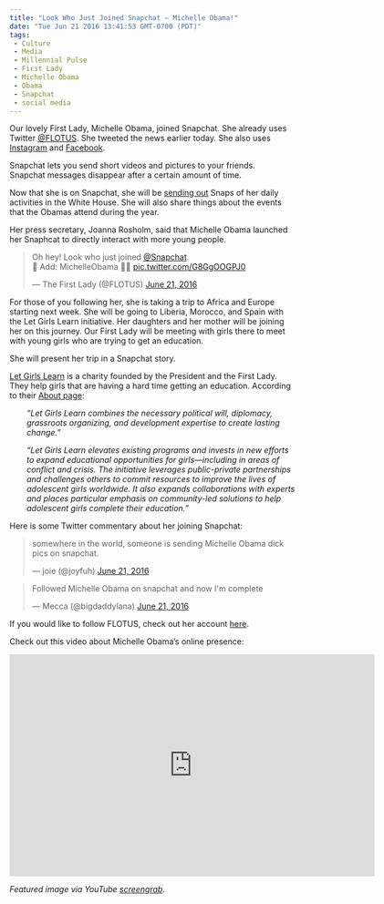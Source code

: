 ```yaml
---
title: "Look Who Just Joined Snapchat — Michelle Obama!"
date: "Tue Jun 21 2016 13:41:53 GMT-0700 (PDT)"
tags: 
 - Culture
 - Media
 - Millennial Pulse
 - First Lady
 - Michelle Obama
 - Obama
 - Snapchat
 - social media
---
```

<p><!-- Quick Adsense WordPress Plugin: http://quicksense.net/ --></p><p>Our lovely First Lady, Michelle Obama, joined Snapchat. She already uses Twitter <a href="https://twitter.com/FLOTUS" onclick="__gaTracker(&apos;send&apos;, &apos;event&apos;, &apos;outbound-article&apos;, &apos;https://twitter.com/FLOTUS&apos;, &apos;@FLOTUS&apos;);" target="_blank">@FLOTUS</a>. She tweeted the news earlier today. She also uses <a href="https://www.instagram.com/michelleobama/" onclick="__gaTracker(&apos;send&apos;, &apos;event&apos;, &apos;outbound-article&apos;, &apos;https://www.instagram.com/michelleobama/&apos;, &apos;Instagram&apos;);" target="_blank">Instagram</a> and <a href="https://www.facebook.com/michelleobama/" onclick="__gaTracker(&apos;send&apos;, &apos;event&apos;, &apos;outbound-article&apos;, &apos;https://www.facebook.com/michelleobama/&apos;, &apos;Facebook&apos;);" target="_blank">Facebook</a>.</p><p>Snapchat lets you send short videos and pictures to your friends. Snapchat&#xA0;messages disappear after a certain amount of time.</p><p>Now that she is on Snapchat, she will be <a href="http://www.theverge.com/2016/6/21/11987828/michelle-obama-joins-snapchat" onclick="__gaTracker(&apos;send&apos;, &apos;event&apos;, &apos;outbound-article&apos;, &apos;http://www.theverge.com/2016/6/21/11987828/michelle-obama-joins-snapchat&apos;, &apos;sending out&apos;);" target="_blank">sending out</a> Snaps of her daily activities in the White House. She will also share things about the events that the Obamas attend during the year.</p><p>Her press secretary, Joanna Rosholm, said that Michelle Obama launched her Snaphcat to directly interact with more young people.</p><blockquote class="twitter-tweet" data-width="500"><p lang="en" dir="ltr">Oh hey! Look who just joined <a href="https://twitter.com/Snapchat" onclick="__gaTracker(&apos;send&apos;, &apos;event&apos;, &apos;outbound-article&apos;, &apos;https://twitter.com/Snapchat&apos;, &apos;@Snapchat&apos;);">@Snapchat</a>.<br>&#x1F47B; Add: MichelleObama &#x1F481;&#x1F3FD; <a href="https://t.co/G8GgOOGPJ0" onclick="__gaTracker(&apos;send&apos;, &apos;event&apos;, &apos;outbound-article&apos;, &apos;https://t.co/G8GgOOGPJ0&apos;, &apos;pic.twitter.com/G8GgOOGPJ0&apos;);">pic.twitter.com/G8GgOOGPJ0</a></p>
<p>&#x2014; The First Lady (@FLOTUS) <a href="https://twitter.com/FLOTUS/status/745306140502822912" onclick="__gaTracker(&apos;send&apos;, &apos;event&apos;, &apos;outbound-article&apos;, &apos;https://twitter.com/FLOTUS/status/745306140502822912&apos;, &apos;June 21, 2016&apos;);">June 21, 2016</a></p></blockquote><p><script async src="//platform.twitter.com/widgets.js" charset="utf-8"></script></p><p>For those of you following her, she is taking a trip to Africa and Europe starting next week. She will be going to Liberia, Morocco, and Spain with the Let Girls Learn initiative. Her daughters and her mother will be joining her on this journey. Our First Lady will be meeting with girls there to meet with young girls who are trying to get an education.</p><p>She will present her trip in a Snapchat story.</p><p><a href="https://letgirlslearn.gov/" onclick="__gaTracker(&apos;send&apos;, &apos;event&apos;, &apos;outbound-article&apos;, &apos;https://letgirlslearn.gov/&apos;, &apos;Let Girls Learn&apos;);" target="_blank">Let Girls Learn</a>&#xA0;is a charity founded by the President and the First Lady. They help girls that are having a hard time getting an education. According to their <a href="https://letgirlslearn.gov/about/" onclick="__gaTracker(&apos;send&apos;, &apos;event&apos;, &apos;outbound-article&apos;, &apos;https://letgirlslearn.gov/about/&apos;, &apos;About page&apos;);" target="_blank">About page</a>:</p><p style="padding-left: 30px;"><em>&#x201C;Let Girls Learn combines the necessary political will, diplomacy, grassroots organizing, and development expertise to create lasting change.&#x201D;</em></p><div class="col-md-6 col-sm-6 mb-sm-50 mb-xs-30">
<p style="padding-left: 30px;"><em>&#x201C;Let Girls Learn elevates existing programs and invests in new efforts to expand educational opportunities for girls&#x2014;including in areas of conflict and crisis. The initiative leverages public-private partnerships and challenges others to commit resources to improve the lives of adolescent girls worldwide. It also expands collaborations with experts and places particular emphasis on community-led solutions to help adolescent girls complete their education.&#x201D;</em></p>
</div><p>Here is some Twitter commentary about her joining Snapchat:</p><blockquote class="twitter-tweet" data-width="500"><p lang="en" dir="ltr">somewhere in the world, someone is sending Michelle Obama dick pics on snapchat.</p>
<p>&#x2014; joie (@joyfuh) <a href="https://twitter.com/joyfuh/status/745328514233155585" onclick="__gaTracker(&apos;send&apos;, &apos;event&apos;, &apos;outbound-article&apos;, &apos;https://twitter.com/joyfuh/status/745328514233155585&apos;, &apos;June 21, 2016&apos;);">June 21, 2016</a></p></blockquote><p><script async src="//platform.twitter.com/widgets.js" charset="utf-8"></script></p><p><!-- Quick Adsense WordPress Plugin: http://quicksense.net/ --></p><blockquote class="twitter-tweet" data-width="500"><p lang="en" dir="ltr">Followed Michelle Obama on snapchat and now I&apos;m complete</p>
<p>&#x2014; Mecca (@bigdaddylana) <a href="https://twitter.com/bigdaddylana/status/745327998652424192" onclick="__gaTracker(&apos;send&apos;, &apos;event&apos;, &apos;outbound-article&apos;, &apos;https://twitter.com/bigdaddylana/status/745327998652424192&apos;, &apos;June 21, 2016&apos;);">June 21, 2016</a></p></blockquote><p><script async src="//platform.twitter.com/widgets.js" charset="utf-8"></script></p><p>If you would like to follow FLOTUS, check out her account <a href="https://www.snapchat.com/add/michelleobama" onclick="__gaTracker(&apos;send&apos;, &apos;event&apos;, &apos;outbound-article&apos;, &apos;https://www.snapchat.com/add/michelleobama&apos;, &apos;here&apos;);" target="_blank">here</a>.</p><p>Check out this video about Michelle Obama&#x2019;s online presence:</p><p><span class="embed-youtube" style="text-align:center; display: block;"><iframe class="youtube-player" type="text/html" width="640" height="390" src="http://www.youtube.com/embed/0QY72R3ZDzw?version=3&amp;rel=1&amp;fs=1&amp;autohide=2&amp;showsearch=0&amp;showinfo=1&amp;iv_load_policy=1&amp;wmode=transparent" allowfullscreen="true" style="border:0;"></iframe></span></p><p><em>Featured image via YouTube <a href="https://www.youtube.com/watch?v=0QY72R3ZDzw" onclick="__gaTracker(&apos;send&apos;, &apos;event&apos;, &apos;outbound-article&apos;, &apos;https://www.youtube.com/watch?v=0QY72R3ZDzw&apos;, &apos;screengrab&apos;);" target="_blank">screengrab</a>.</em></p><div style="font-size:0px;height:0px;line-height:0px;margin:0;padding:0;clear:both"></div>